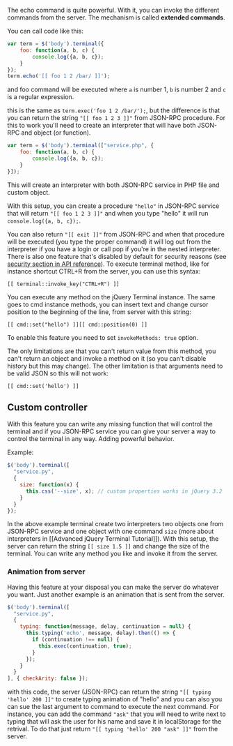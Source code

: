 The echo command is quite powerful. With it, you can invoke the different commands from the server. The mechanism is called **extended commands**.

You can call code like this:

```javascript
var term = $('body').terminal({
    foo: function(a, b, c) {
        console.log({a, b, c});
    }
});
term.echo('[[ foo 1 2 /bar/ ]]');
```

and foo command will be executed where `a` is number 1, `b` is number 2 and `c` is a regular expression.

this is the same as `term.exec('foo 1 2 /bar/');`, but the difference is that you can return the string `"[[ foo 1 2 3 ]]"` from JSON-RPC procedure. For this to work you'll need to create an interpreter that will have both JSON-RPC and object (or function).

```javascript
var term = $('body').terminal(["service.php", {
    foo: function(a, b, c) {
        console.log({a, b, c});
    }
}]);
```

This will create an interpreter with both JSON-RPC service in PHP file and custom object.

With this setup, you can create a procedure `"hello"` in JSON-RPC service that will return `"[[ foo 1 2 3 ]]"` and when you type "hello" it will run `console.log({a, b, c});`.

You can also return `"[[ exit ]]"` from JSON-RPC and when that procedure will be executed (you type the proper command) it will log out from the interpreter if you have a login or call pop if you're in the nested interpreter. There is also one feature that's disabled by default for security reasons (see 
[security section in API reference](https://terminal.jcubic.pl/api_reference.php#security)). To execute terminal method, like for instance shortcut CTRL+R from the server, you
can use this syntax:

```
[[ terminal::invoke_key("CTRL+R") ]]
```
You can execute any method on the jQuery Terminal instance. The same goes to cmd instance methods, you can insert text and change cursor position to the beginning of the line, from server with this string:

`[[ cmd::set("hello") ]][[ cmd::position(0) ]]`

To enable this feature you need to set `invokeMethods: true` option.

The only limitations are that you can't return value from this method, you can't return an object and invoke a method on it (so you can't disable history but this may change). The other limitation is that arguments need to be valid JSON so this will not work:

`[[ cmd::set('hello') ]]`

## Custom controller

With this feature you can write any missing function that will control the terminal and if you JSON-RPC service you can give your server a way to control the terminal in any way. Adding powerful behavior.

Example:

```javascript
$('body').terminal([
  "service.py", 
  {
    size: function(x) {
      this.css('--size', x); // custom properties works in jQuery 3.2
    }
  }
});
```

In the above example terminal create two interpreters two objects one from JSON-RPC service and one object with one command `size` (more about interpreters in [[Advanced jQuery Terminal Tutorial]]). With this setup, the server can return the string `[[ size 1.5 ]]` and change the size of the terminal. You can write any method you like and invoke it from the server.

### Animation from server

Having this feature at your disposal you can make the server do whatever you want. Just another example is an animation that is sent from the server.

```javascript
$('body').terminal([
  "service.py", 
  {
    typing: function(message, delay, continuation = null) {
      this.typing('echo', message, delay).then(() => {
        if (continuation !== null) {
          this.exec(continuation, true);
        }
      });
    }
  }
], { checkArity: false });
```

with this code, the server (JSON-RPC) can return the string `"[[ typing 'hello' 200 ]]"` to create typing animation of "hello" and you can also you can sue the last argument to command to execute the next command. For instance, you can add the command `"ask"` that you will need to write next to typing that will ask the user for his name and save it in localStorage for the retrival. To do that just return `"[[ typing 'hello' 200 "ask" ]]"` from the server.